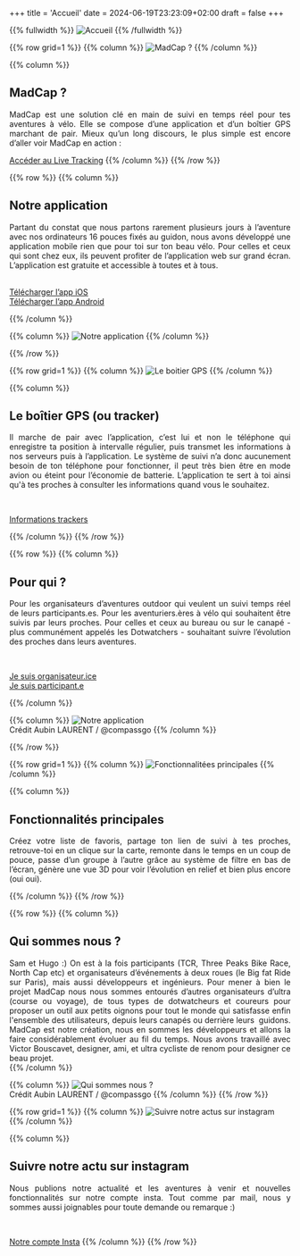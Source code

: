 +++
title = 'Accueil'
date = 2024-06-19T23:23:09+02:00
draft = false
+++




<!-- Image haute accueil  -->

{{% fullwidth %}}
![Accueil](/accueil/im-acc-000.jpg)
{{% /fullwidth %}}






<!-- ######  ligne MadCap  ###### ? -->

{{% row grid=1  %}} <!-- ligne avec grille en fond -->
{{% column %}}
![MadCap ?](/accueil/im-acc-001.png)
{{% /column %}}

{{% column %}}
## <div style="text-align: left"> MadCap ? </div>

<div style="text-align: justify"> MadCap est une solution clé en main de suivi en temps réel pour tes aventures à vélo. Elle se compose d’une application et d’un boîtier GPS marchant de pair.
Mieux qu’un long discours, le plus simple est encore d’aller voir MadCap en action : </div>

[Accéder au Live Tracking](https://app.madcap.cc/)
{{% /column %}}
{{% /row %}}






<!-- ######  ligne Notre application  ###### ? -->

{{% row  %}} <!-- ligne sans grille en fond -->
{{% column %}}
## <div style="text-align: left"> Notre application </div>

<div style="text-align: justify"> Partant du constat que nous partons rarement plusieurs jours à l’aventure avec nos ordinateurs 16 pouces fixés au guidon, nous avons développé une application mobile rien que pour toi sur ton beau vélo. Pour celles et ceux qui sont chez eux, ils peuvent profiter de l’application web sur grand écran.
L’application est gratuite et accessible à toutes et à tous. </div>
&nbsp;

[Télécharger l’app iOS](https://apps.apple.com/fr/app/madcap-cc/id6478298631)  
[Télécharger l’app Android](https://play.google.com/store/apps/details?id=cc.madcap&hl=fr)


{{% /column %}}

{{% column %}}
![Notre application](/accueil/im-acc-002.jpg)
{{% /column %}}

{{% /row %}}





<!-- ######  Ligne Le boitier GPS (ou tracker)  ###### ? -->

{{% row grid=1  %}} <!-- ligne avec grille en fond -->
{{% column %}}
![Le boitier GPS](/accueil/im-acc-003.jpg)
{{% /column %}}

{{% column %}}
## <div style="text-align: left"> Le boîtier GPS (ou tracker) </div>

<div style="text-align: justify"> Il marche de pair avec l’application, c’est lui et non le téléphone qui enregistre ta position à intervalle régulier, puis transmet les informations à nos serveurs puis à l’application.
Le système de suivi n’a donc aucunement besoin de ton téléphone pour fonctionner, il peut très bien être en mode avion ou éteint pour l’économie de batterie. L’application te sert à toi ainsi qu'à tes proches à consulter les informations quand vous le souhaitez. </div>

&nbsp;

<a href="/accueil/Infos boîtier GPS MadCap.pdf"> Informations trackers </a> <!-- Téléchargement PDF -->

{{% /column %}}
{{% /row %}}






<!-- ######  ligne Pour qui ? noGRILL  ###### ? -->

{{% row  %}} <!-- ligne sans grille en fond -->
{{% column %}}
## <div style="text-align: left"> Pour qui ? </div>

<div style="text-align: justify"> Pour les organisateurs d’aventures outdoor qui veulent un suivi temps réel de leurs participants.es. Pour les aventuriers.ères à vélo qui souhaitent être suivis par leurs proches. Pour celles et ceux au bureau ou sur le canapé - plus communément appelés les Dotwatchers - souhaitant suivre l’évolution des proches dans leurs aventures. </div>

&nbsp;

[Je suis organisateur.ice](https://madcap.cc/orga/)  
[Je suis participant.e](https://madcap.cc/participant/)

{{% /column %}}

{{% column %}}
![Notre application](/accueil/im-acc-004.jpg)  
Crédit Aubin LAURENT / @compassgo
{{% /column %}}

{{% /row %}}






<!-- ######  Fonctionnalitées principales GRILLE ###### ? -->

{{% row grid=1  %}} <!-- ligne avec grille en fond -->
{{% column %}}
![Fonctionnalitées principales](/accueil/im-acc-005.png)
{{% /column %}}

{{% column %}}
## <div style="text-align: left"> Fonctionnalités principales </div>

<div style="text-align: justify"> Créez votre liste de favoris, partage ton lien de suivi à tes proches, retrouve-toi en un clique sur la carte, remonte dans le temps en un coup de pouce, passe d’un groupe à l’autre grâce au système de filtre en bas de l’écran, génère une vue 3D pour voir l’évolution en relief et bien plus encore (oui oui). </div>

{{% /column %}}
{{% /row %}}







<!-- ######  ligne Qui sommes nous ? noGRILL  ###### ? -->

{{% row  %}} <!-- ligne sans grille en fond -->
{{% column %}}
## <div style="text-align: left"> Qui sommes nous ? </div>

<div style="text-align: justify"> Sam et Hugo :) On est à la fois participants (TCR, Three Peaks Bike Race, North Cap etc) et organisateurs d’événements à deux roues (le Big fat Ride sur Paris), mais aussi développeurs et ingénieurs. Pour mener à bien le projet MadCap nous nous sommes entourés d’autres organisateurs d’ultra (course ou voyage), de tous types de dotwatcheurs et coureurs pour proposer un outil aux petits oignons pour tout le monde qui satisfasse enfin l'ensemble des utilisateurs, depuis leurs canapés ou derrière leurs  guidons. MadCap est notre création, nous en sommes les développeurs et allons la faire considérablement évoluer au fil du temps. Nous avons travaillé avec Victor Bouscavet, designer, ami, et ultra cycliste de renom pour designer ce beau projet. </div>
{{% /column %}}

{{% column %}}
![Qui sommes nous ?](/accueil/im-acc-006.jpg)  
Crédit Aubin LAURENT / @compassgo
{{% /column %}}
{{% /row %}}




<!-- ######  Suivre notre actu sur instagram GRILLE  ###### ? -->

{{% row grid=1  %}} <!-- ligne avec grille en fond -->
{{% column %}}
![Suivre notre actus sur instagram](/accueil/im-acc-007.png)
{{% /column %}}

{{% column %}}
## <div style="text-align: left"> Suivre notre actu sur instagram  </div>

<div style="text-align: justify"> Nous publions notre actualité et les aventures à venir et nouvelles fonctionnalités sur notre compte insta. Tout comme par mail, nous y sommes aussi joignables pour toute demande ou remarque :) </div>

&nbsp;

[Notre compte Insta](https://www.instagram.com/madcap.cc/)
{{% /column %}}
{{% /row %}}


